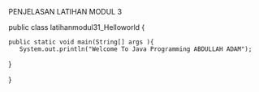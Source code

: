PENJELASAN LATIHAN MODUL 3

public class latihanmodul31_Helloworld {

    public static void main(String[] args ){
       System.out.println("Welcome To Java Programming ABDULLAH ADAM");
}

}

